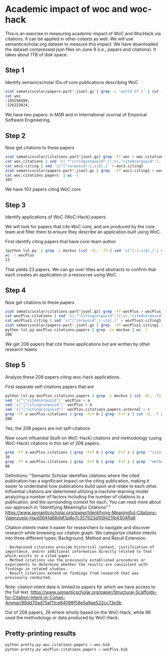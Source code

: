 # Academic impact of woc and woc-hack

This is an exercise in measuring academic impact of WoC and WocHack via citations. It can be applied in other cotexts as well.
We will use semanticscholar.org dataset to measure this impact. We have downloaded the dataset compressed json files on June 9 (i.e., papers and citations). 
It takes about 1TB of disk space. 

## Step 1
Identify semanicscholar IDs of core publications describing WoC 

```bash
zcat sematicscolar/papers-part*.jsonl.gz | grep -i 'world of c' | cut -d, -f1|cut -d: -f2 |sed 's|^|:|;s|$|,|' > woc
cat woc
:195298499,
:226222024,
```
We have two papers: in MSR and in International Journal of Empirical Software Engineering. 

## Step 2
Now get citations to these papers

```bash
zcat sematicscolar/citations-part*jsonl.gz| grep -Ff woc > woc.citations 
cat woc.citations | sed 's|.*"citingcorpusid":||;s|,"citedcorpusid":|;|;s|,.*||;s|;|:|;s|$|,|'|grep -Ff  woc | cut -d: -f1| sort -u   > woc1.citing
cat woc1.citing | sed 's|^|"corpusid":|;s|$|,|' > woc1.citing1
zcat sematicscolar/papers-part*.jsonl.gz | grep  -Ff woc1.citing1 > woc.citations.papers 
cat woc.citations.papers  | wc -l
103
```

We have 103 papers citing WoC core


## Step 3
Identify applications of WoC (WoC-Hack) papers.

We will look for papers that cite WoC core, and are produced by the core team and filter them to ensure they describe an application 
built using WoC.

First identify citing papers that have core-team author 
```bash
(python lst.py  | grep -i mockus |cut -d\; -f3 | sed 's|^|:|;s|$|,|'; cat woc) | sort -u > wocPlus
wc -l wocPlus
23
```
That yields 23 papers. We can go over titles and abstracts to confirm that each creates an application or a resources using WoC.

## Step 4
Now get citations to these papers

```bash
zcat sematicscolar/citations-part*jsonl.gz| grep -Ff wocPlus > wocPlus.citations 
cat wocPlus.citations | sed 's|.*"citingcorpusid":||;s|,"citedcorpusid":|;|;s|,.*||;s|;|:|;s|$|,|'|grep -Ff  wocPlus | cut -d: -f1| sort -u   > wocPlus1.citing
cat wocPlus1.citing | sed 's|^|"corpusid":|;s|$|,|' > wocPlus1.citing1
zcat sematicscolar/papers-part*.jsonl.gz | grep  -Ff wocPlus1.citing1 > wocPlus.citations.papers 
python lst.py wocPlus.citations.papers | grep -iv mockus | wc -l
208
```
We get 208 papers that cite these applications but are written by other research teams

## Step 5
Analyze these 208 papers citing woc-hack applications.

First separate self-citations papers that are 
```bash
python lst.py wocPlus.citations.papers | grep -i mockus | cut -d\; -f3 | sort -u | sed 's|^|:|;s|$|,|' > wocPlus.citations.papers.internal
sed 's|^|"citedcorpusid"|' wocPlus > a
sed 's|^|"citingcorpusid"|' wocPlus > b
sed 's|^|"citingcorpusid"|' wocPlus.citations.papers.internal > c
grep -Ff a wocPlus.citations | grep -Fvf b | grep -Fvf c | cut -d, -f 2 | sort -u | wc
208
```
Yes, the 208 papers are not self-citations

Now count influential (built on WoC-Hack) citations and methodology (using WoC-Hack) citations in this set of 208 papers. 
```bash
grep -Ff a wocPlus.citations | grep -Fvf b | grep -Fvf c | grep '"isinfluential":true'|wc
26
grep -Ff a wocPlus.citations | grep -Fvf b | grep -Fvf c | grep '"methodology"'|wc
96
```

Definitions:
"Semantic Scholar identifies citations where the cited publication has a significant impact on the citing publication, making it easier to understand how publications build upon and relate to each other. Influential citations are determined utilizing a machine-learning model analyzing a number of factors including the number of citations to a publication, and the surrounding context for each. You can read more about our approach in “Identifying Meaningful Citations”."
https://www.semanticscholar.org/paper/Identifying-Meaningful-Citations-Valenzuela-Ha/d5641d684df3a9e7c357923d109421fe4304ffa8

Citation intents make it easier for researchers to navigate and discover research while browsing our citation graph. We categorize citation intents into three different types; Background, Method and Result Extension.

    - Background citations provide historical context, justification of importance, and/or additional information directly related to that which exists in a cited paper.
    - Method citations use the previously established procedures or experiments to determine whether the results are consistent with findings in related studies.
    - Result citations extend on findings from research that was previously conducted.

Note: citation intent data is limited to papers for which we have access to the full text.
https://www.semanticscholar.org/paper/Structural-Scaffolds-for-Citation-Intent-in-Cohan-Ammar/99dd70ad75af11ce84098f58e5a9ae522cc73e3b




Out of 208 papers, 26 where wholly based on the WoC-Hack, while 96 used the methodology or data produced by WoC-Hack. 

## Pretty-printing results

```bash
python pretty.py woc.citations.papers > woc.bib
python pretty.py wocPlus.citations.papers > wocPlus.bib
```

